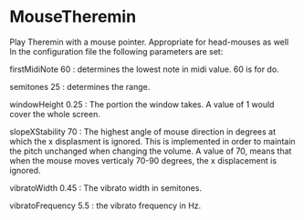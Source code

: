 # MouseTheremin
Play Theremin with a mouse pointer. Appropriate for head-mouses as well
In the configuration file the following parameters are set:

firstMidiNote 60 : determines the lowest note in midi value. 60 is for do.

semitones 25 : determines the range.

windowHeight 0.25 : The portion the window takes. A value of 1 would cover the whole screen.

slopeXStability 70 : The highest angle of mouse direction in degrees at which the x displasment is ignored. This is implemented in order to maintain the pitch unchanged when changing the volume. A value of 70, means that when the mouse moves verticaly 70-90 degrees, the x displacement is ignored.

vibratoWidth 0.45 : The vibrato width in semitones.

vibratoFrequency 5.5 : the vibrato frequency in Hz.
